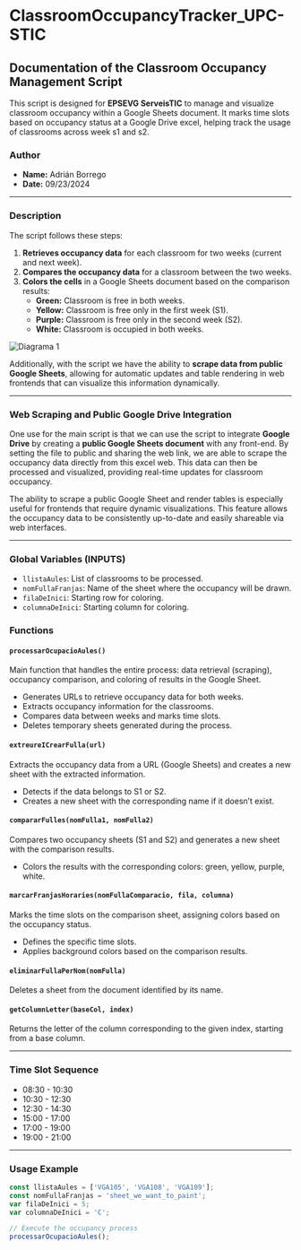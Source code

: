 # ClassroomOccupancyTracker_UPC-STIC

## Documentation of the Classroom Occupancy Management Script

This script is designed for **EPSEVG ServeisTIC** to manage and visualize classroom occupancy within a Google Sheets document. It marks time slots based on occupancy status at a Google Drive excel, helping track the usage of classrooms across week s1 and s2.

### Author

- **Name:** Adrián Borrego
- **Date:** 09/23/2024

---

### Description

The script follows these steps:

1. **Retrieves occupancy data** for each classroom for two weeks (current and next week).
2. **Compares the occupancy data** for a classroom between the two weeks.
3. **Colors the cells** in a Google Sheets document based on the comparison results:
   - **Green:** Classroom is free in both weeks.
   - **Yellow:** Classroom is free only in the first week (S1).
   - **Purple:** Classroom is free only in the second week (S2).
   - **White:** Classroom is occupied in both weeks.

![Diagrama 1](diagram1.png)

Additionally, with the script we have the ability to **scrape data from public Google Sheets**, allowing for automatic updates and table rendering in web frontends that can visualize this information dynamically.

---

### Web Scraping and Public Google Drive Integration

One use for the main script is that we can use the script to integrate **Google Drive** by creating a **public Google Sheets document** with any front-end. By setting the file to public and sharing the web link, we are able to scrape the occupancy data directly from this excel web. This data can then be processed and visualized, providing real-time updates for classroom occupancy.

The ability to scrape a public Google Sheet and render tables is especially useful for frontends that require dynamic visualizations. This feature allows the occupancy data to be consistently up-to-date and easily shareable via web interfaces.

---

### Global Variables (INPUTS)

- `llistaAules`: List of classrooms to be processed.
- `nomFullaFranjas`: Name of the sheet where the occupancy will be drawn.
- `filaDeInici`: Starting row for coloring.
- `columnaDeInici`: Starting column for coloring.

### Functions

#### `processarOcupacioAules()`

Main function that handles the entire process: data retrieval (scraping), occupancy comparison, and coloring of results in the Google Sheet.

- Generates URLs to retrieve occupancy data for both weeks.
- Extracts occupancy information for the classrooms.
- Compares data between weeks and marks time slots.
- Deletes temporary sheets generated during the process.

#### `extreureICrearFulla(url)`

Extracts the occupancy data from a URL (Google Sheets) and creates a new sheet with the extracted information.

- Detects if the data belongs to S1 or S2.
- Creates a new sheet with the corresponding name if it doesn’t exist.

#### `compararFulles(nomFulla1, nomFulla2)`

Compares two occupancy sheets (S1 and S2) and generates a new sheet with the comparison results.

- Colors the results with the corresponding colors: green, yellow, purple, white.

#### `marcarFranjasHoraries(nomFullaComparacio, fila, columna)`

Marks the time slots on the comparison sheet, assigning colors based on the occupancy status.

- Defines the specific time slots.
- Applies background colors based on the comparison results.

#### `eliminarFullaPerNom(nomFulla)`

Deletes a sheet from the document identified by its name.

#### `getColumnLetter(baseCol, index)`

Returns the letter of the column corresponding to the given index, starting from a base column.

---

### Time Slot Sequence

- 08:30 - 10:30
- 10:30 - 12:30
- 12:30 - 14:30
- 15:00 - 17:00
- 17:00 - 19:00
- 19:00 - 21:00

---

### Usage Example

```javascript
const llistaAules = ['VGA105', 'VGA108', 'VGA109'];
const nomFullaFranjas = 'sheet_we_want_to_paint';
var filaDeInici = 5;
var columnaDeInici = 'C';

// Execute the occupancy process
processarOcupacioAules();



